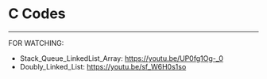# C Codes
------------------------
FOR WATCHING:

  - Stack_Queue_LinkedList_Array: https://youtu.be/UP0fg1Og-_0
  - Doubly_Linked_List: https://youtu.be/sf_W6H0s1so
